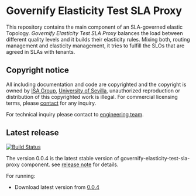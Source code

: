 # Governify Elasticity Test SLA Proxy

This repository contains the main component of an SLA-governed elastic Topology. *Governify Elasticity Test SLA Proxy* balances the load
between different quality levels and it builds their elasticity rules. Mixing both, routing management and elasticity management, it tries to fulfill the SLOs that are agreed in SLAs with tenants.

## Copyright notice

All including documentation and code are copyrighted and the copyright is owned by [ISA Group](http://www.isa.us.es), 
[University of Sevilla](http://www.us.es), unauthorized reproduction or distribution of this copyrighted work is illegal.
For commercial licensing terms, please [contact](./extra/contact.md) for any inquiry.

For technical inquiry please contact to [engineering team](./extra/about.md).

## Latest release

[![Build Status](https://travis-ci.org/isa-group/governify-elasticity-test-sla-proxy.svg?branch=master)](https://travis-ci.org/http://github.com/isa-group/governify-elasticity-test-sla-proxy)

The version 0.0.4 is the latest stable version of governify-elasticity-test-sla-proxy component.
see [release note](http://github.com/isa-group/governify-elasticity-test-sla-proxy/releases/tag/0.0.4) for details.

For running:

- Download latest version from [0.0.4](http://github.com/isa-group/governify-elasticity-test-sla-proxy/releases/tag/0.0.4)